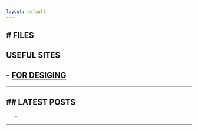 ```yaml
---
layout: default
---
```


<div id="content"><h2 id="-files"># FILES</h2>
<h2 id="useful-sites">USEFUL SITES</h2>
<h2 id="--for-desigingunkn0wng4m1n9unkn0wng4m1n9githubiouseful-sites-designmd">- <a href="useful-sites-design.html">FOR DESIGING</a></h2>
<hr />
<h2 id="-latest-posts">## LATEST POSTS</h2>
<ul>
- 
</ul>
<hr /></div>